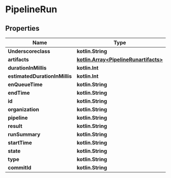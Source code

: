 
# PipelineRun

## Properties
Name | Type | Description | Notes
------------ | ------------- | ------------- | -------------
**Underscoreclass** | **kotlin.String** |  |  [optional]
**artifacts** | [**kotlin.Array&lt;PipelineRunartifacts&gt;**](PipelineRunartifacts.md) |  |  [optional]
**durationInMillis** | **kotlin.Int** |  |  [optional]
**estimatedDurationInMillis** | **kotlin.Int** |  |  [optional]
**enQueueTime** | **kotlin.String** |  |  [optional]
**endTime** | **kotlin.String** |  |  [optional]
**id** | **kotlin.String** |  |  [optional]
**organization** | **kotlin.String** |  |  [optional]
**pipeline** | **kotlin.String** |  |  [optional]
**result** | **kotlin.String** |  |  [optional]
**runSummary** | **kotlin.String** |  |  [optional]
**startTime** | **kotlin.String** |  |  [optional]
**state** | **kotlin.String** |  |  [optional]
**type** | **kotlin.String** |  |  [optional]
**commitId** | **kotlin.String** |  |  [optional]




